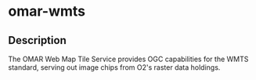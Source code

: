 # omar-wmts

## Description

The OMAR Web Map Tile Service provides OGC capabilities for the WMTS standard, serving out image chips from O2's raster data holdings. 
